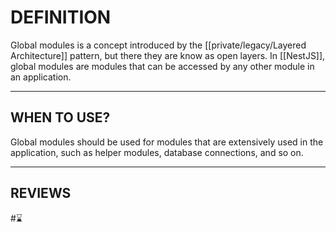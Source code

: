 # DEFINITION

Global modules is a concept introduced by the [[private/legacy/Layered Architecture]] pattern, but there they are know as open layers. In [[NestJS]], global modules are modules that can be accessed by any other module in an application.

---

## WHEN TO USE?

Global modules should be used for modules that are extensively used in the application, such as helper modules, database connections, and so on.

---
## REVIEWS
#⌛ 